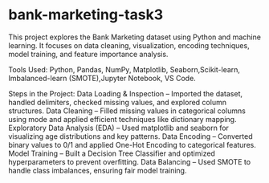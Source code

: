 # bank-marketing-task3
This project explores the Bank Marketing dataset using Python and machine learning. It focuses on data cleaning, visualization, encoding techniques, model training, and feature importance analysis.

Tools Used: Python, Pandas, NumPy, Matplotlib, Seaborn,Scikit-learn, Imbalanced-learn (SMOTE),Jupyter Notebook, VS Code.

Steps in the Project:
Data Loading & Inspection – Imported the dataset, handled delimiters, checked missing values, and explored column structures.
Data Cleaning – Filled missing values in categorical columns using mode and applied efficient techniques like dictionary mapping.
Exploratory Data Analysis (EDA) – Used matplotlib and seaborn for visualizing age distributions and key patterns.
Data Encoding – Converted binary values to 0/1 and applied One-Hot Encoding to categorical features.
Model Training – Built a Decision Tree Classifier and optimized hyperparameters to prevent overfitting.
Data Balancing – Used SMOTE to handle class imbalances, ensuring fair model training.
